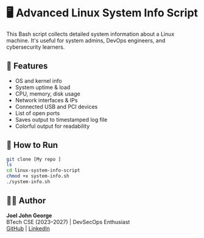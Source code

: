 # 🖥️ Advanced Linux System Info Script

This Bash script collects detailed system information about a Linux machine. It's useful for system admins, DevOps engineers, and cybersecurity learners.

## 🚀 Features
- OS and kernel info
- System uptime & load
- CPU, memory, disk usage
- Network interfaces & IPs
- Connected USB and PCI devices
- List of open ports
- Saves output to timestamped log file
- Colorful output for readability



## 🧪 How to Run
```bash
git clone [My repo ]
ls
cd linux-system-info-script
chmod +x system-info.sh
./system-info.sh
```
## 👨‍💻 Author

**Joel John George**  
BTech CSE (2023–2027) | DevSecOps Enthusiast  
[GitHub](https://github.com/joeljohngeorge8080) | [LinkedIn](https://www.linkedin.com/in/joel-john-george-716874287?utm_source=share&utm_campaign=share_via&utm_content=profile&utm_medium=android_app)
